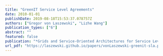 ```yaml
---
title: "GreenIT Service Level Agreements"
date: 2010-01-01
publishDate: 2019-08-18T15:53:37.078757Z
authors: ["Gregor von Laszewski", "Lizhe Wang"]
publication_types: ["6"]
abstract: ""
featured: false
publication: "*Grids and Service-Oriented Architectures for Service Level Agreements*"
url_pdf: "https://laszewski.github.io/papers/vonLaszewski-greenit-sla.pdf"
---
```


